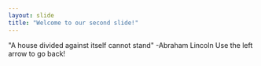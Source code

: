 ```yaml
---
layout: slide
title: "Welcome to our second slide!"
---
```

"A house divided against itself cannot stand"
-Abraham Lincoln
Use the left arrow to go back!
